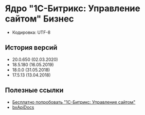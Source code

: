 # Ядро "1С-Битрикс: Управление сайтом" Бизнес

* Кодировка: UTF-8

## История версий

* 20.0.650 (02.03.2020)
* 18.5.180 (16.05.2019)
* 18.0.0 (31.05.2018)
* 17.5.13 (13.04.2018)

## Полезные ссылки

* [Бесплатно попробовать "1С-Битрикс: Управление сайтом"](https://www.1c-bitrix.ru/download/cms.php)
* [bxApiDocs](https://github.com/matiaspub/bxApiDocs/)